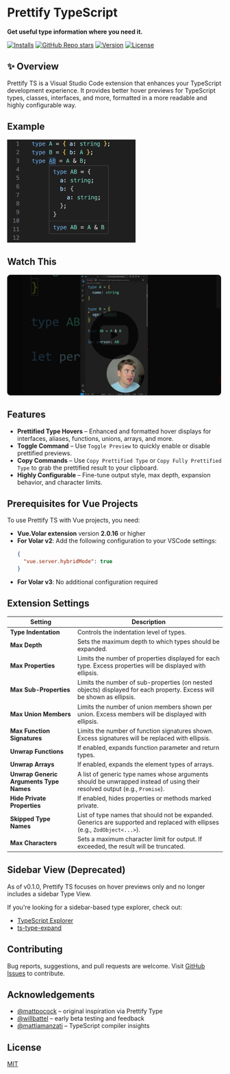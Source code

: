 # Prettify TypeScript

**Get useful type information where you need it.**

[![Installs](https://img.shields.io/vscode-marketplace/i/MylesMurphy.prettify-ts)](https://marketplace.visualstudio.com/items?itemName=MylesMurphy.prettify-ts)
[![GitHub Repo stars](https://img.shields.io/github/stars/mylesmmurphy/prettify-ts?style=social)](https://github.com/mylesmmurphy/prettify-ts)
[![Version](https://img.shields.io/vscode-marketplace/v/MylesMurphy.prettify-ts)](https://marketplace.visualstudio.com/items?itemName=MylesMurphy.prettify-ts)
[![License](https://img.shields.io/github/license/mylesmmurphy/prettify-ts)](https://github.com/mylesmmurphy/prettify-ts/blob/main/LICENSE)

## ✨ Overview

Prettify TS is a Visual Studio Code extension that enhances your TypeScript development experience. It provides better hover previews for TypeScript types, classes, interfaces, and more, formatted in a more readable and highly configurable way.

## Example

<img src="./assets/example.png" width="300" alt="Example Screenshot" />

## Watch This

<a href="https://www.youtube.com/shorts/9GRzNXKVa2o" target="_blank">
  <img src="https://raw.githubusercontent.com/mylesmmurphy/prettify-ts/refs/heads/main/assets/demo-preview.png" alt="Watch Demo Video" width="500" />
</a>

## Features

* **Prettified Type Hovers** – Enhanced and formatted hover displays for interfaces, aliases, functions, unions, arrays, and more.
* **Toggle Command** – Use `Toggle Preview` to quickly enable or disable prettified previews.
* **Copy Commands** – Use `Copy Prettified Type` or `Copy Fully Prettified Type` to grab the prettified result to your clipboard.
* **Highly Configurable** – Fine-tune output style, max depth, expansion behavior, and character limits.

## Prerequisites for Vue Projects

To use Prettify TS with Vue projects, you need:

* **Vue.Volar extension** version **2.0.16** or higher
* **For Volar v2**: Add the following configuration to your VSCode settings:
  ```json
  {
    "vue.server.hybridMode": true
  }
  ```
* **For Volar v3**: No additional configuration required

## Extension Settings

| Setting                                 | Description                                                                                                                 |
| --------------------------------------- | --------------------------------------------------------------------------------------------------------------------------- |
| **Type Indentation**                    | Controls the indentation level of types.                                                                                    |
| **Max Depth**                           | Sets the maximum depth to which types should be expanded.                                                                   |
| **Max Properties**                      | Limits the number of properties displayed for each type. Excess properties will be displayed with ellipsis.                 |
| **Max Sub-Properties**                  | Limits the number of sub-properties (on nested objects) displayed for each property. Excess will be shown as ellipsis.      |
| **Max Union Members**                   | Limits the number of union members shown per union. Excess members will be displayed with ellipsis.                         |
| **Max Function Signatures**             | Limits the number of function signatures shown. Excess signatures will be replaced with ellipsis.                           |
| **Unwrap Functions**                    | If enabled, expands function parameter and return types.                                                                    |
| **Unwrap Arrays**                       | If enabled, expands the element types of arrays.                                                                            |
| **Unwrap Generic Arguments Type Names** | A list of generic type names whose arguments should be unwrapped instead of using their resolved output (e.g., `Promise`).  |
| **Hide Private Properties**             | If enabled, hides properties or methods marked private.                                                                     |
| **Skipped Type Names**                  | List of type names that should not be expanded. Generics are supported and replaced with ellipses (e.g., `ZodObject<...>`). |
| **Max Characters**                      | Sets a maximum character limit for output. If exceeded, the result will be truncated.                                       |

## Sidebar View (Deprecated)

As of v0.1.0, Prettify TS focuses on hover previews only and no longer includes a sidebar Type View.

If you're looking for a sidebar-based type explorer, check out:

* [TypeScript Explorer](https://marketplace.visualstudio.com/items?itemName=mxsdev.typescript-explorer)
* [ts-type-expand](https://marketplace.visualstudio.com/items?itemName=kimuson.ts-type-expand)

## Contributing

Bug reports, suggestions, and pull requests are welcome. Visit [GitHub Issues](https://github.com/mylesmmurphy/prettify-ts/issues) to contribute.

## Acknowledgements

* [@mattpocock](https://github.com/mattpocock) – original inspiration via Prettify Type
* [@willbattel](https://github.com/willbattel) – early beta testing and feedback
* [@mattiamanzati](https://github.com/mattiamanzati) – TypeScript compiler insights

## License

[MIT](https://github.com/mylesmmurphy/prettify-ts/blob/main/LICENSE)
